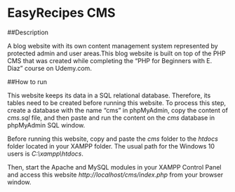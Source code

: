 # EasyRecipes CMS



##Description

A blog website with its own content management system represented by protected admin and user areas.This blog website is built on top of the PHP CMS that was created while completing the “PHP for Beginners with E. Diaz” course on Udemy.com.

##How to run

This website keeps its data in a SQL relational database. Therefore, its tables need to be created before running this website. To process this step, create a database with the name “cms” in phpMyAdmin, copy the content of *cms.sql* file, and then paste and run the content on the *cms* database in phpMyAdmin SQL window. 

Before running this website, copy and paste the *cms* folder to the *htdocs* folder located in your XAMPP folder. The usual path for the Windows 10 users is *C:\xampp\htdocs*.

Then, start the Apache and MySQL modules in your XAMPP Control Panel and access this website *http://localhost/cms/index.php* from your browser window. 

